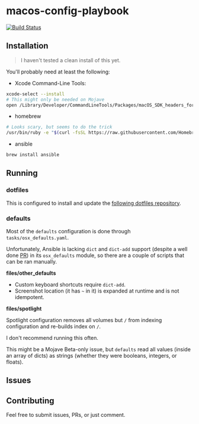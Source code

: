# macos-config-playbook

[![Build Status](https://travis-ci.org/pegasd/macos-config-playbook.svg?branch=master)](https://travis-ci.org/pegasd/macos-config-playbook)

## Installation

> I haven't tested a clean install of this yet.

You'll probably need at least the following:

- Xcode Command-Line Tools:

```bash
xcode-select --install
# This might only be needed on Mojave
open /Library/Developer/CommandLineTools/Packages/macOS_SDK_headers_for_macOS_10.14.pkg
```

- homebrew

```bash
# Looks scary, but seems to do the trick
/usr/bin/ruby -e "$(curl -fsSL https://raw.githubusercontent.com/Homebrew/install/master/install)"
```

- ansible

```bash
brew install ansible
```


## Running

### dotfiles

This is configured to install and update the [following dotfiles repository](https://github.com/pegasd/dotfiles).

### defaults

Most of the `defaults` configuration is done through `tasks/osx_defaults.yaml`.

Unfortunately, Ansible is lacking `dict` and `dict-add` support (despite a well done [PR](https://github.com/ansible/ansible/issues/24028)) in its `osx_defaults` module, so there are a couple of scripts that can be ran manually.

**files/other_defaults**

- Custom keyboard shortcuts require `dict-add`.
- Screenshot location (it has `~` in it) is expanded at runtime and is not idempotent.

**files/spotlight**

Spotlight configuration removes all volumes but `/` from indexing configuration and re-builds index on `/`.

I don't recommend running this often.

This might be a Mojave Beta-only issue, but `defaults` read all values (inside an array of dicts) as strings
(whether they were booleans, integers, or floats).

## Issues

## Contributing

Feel free to submit issues, PRs, or just comment.
